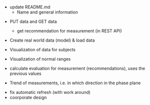 * update README.md
    - Name and general information


- PUT data and GET data
    - get recommendation for measurement (in REST API)


- Create real world data (model) & load data
- Visualization of data for subjects
- Visualization of normal ranges

- calculate evaluation for measurement (recommendations), uses the previous values
- Trend of measurements, i.e. in which direction in the phase plane

* fix automatic refresh (with work around)
* coorporate design
